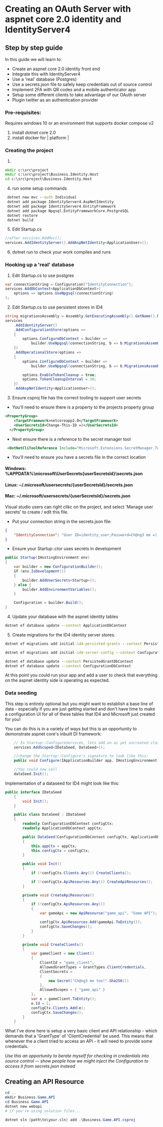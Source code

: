 # Creating an OAuth Server with aspnet core 2.0 identity and IdentityServer4
## Step by step guide

In this guide we will learn to:
- Create an aspnet core 2.0 identity front end
- Integrate this with IdentityServer4
- Use a 'real' database (Postgres)
- Use a secrets.json file to safely keep credentials out of source control
- Implement 2FA with QR codes and a mobile authenticator app
- Setup some different clients to take advantage of our OAuth server
- Plugin twitter as an authentication provider

### Pre-requisites:
Requires windows 10 or an environment that supports docker compose v2
1. install dotnet core 2.0
2. install docker for | platform |

### Creating the project
1. 
```cmd
mkdir c:\src\project
mkdir c:\src\project\Business.Identity.Host
cd c:\src\project\Business.Identity.Host
```
4. run some setup commands
```cmd
 dotnet new mvc --auth Individual 
 dotnet add package IdentityServer4.AspNetIdentity
 dotnet add package IdentityServer4.EntityFramework
 dotnet add package Npgsql.EntityFrameworkCore.PostgreSQL
 dotnet restore
 dotnet build
```
5. Edit Startup.cs
```csharp
//after services.AddMvc();
services.AddIdentityServer().AddAspNetIdentity<ApplicationUser>();
```
6. dotnet run to check your work compiles and runs

### Hooking up a 'real' database
1. Edit Startup.cs to use postgres
```csharp
var connectionString = Configuration["IdentityConnection"];
services.AddDbContext<ApplicationDbContext>(
    options => options.UseNpgsql(connectionString)
);
```
2. Edit Startup.cs to use persistent stores in ID4
```csharp
string migrationsAssembly = Assembly.GetExecutingAssembly().GetName().Name;
services
    .AddIdentityServer()
    .AddConfigurationStore(options =>
    {
        options.ConfigureDbContext = builder =>
            builder.UseNpgsql(connectionString, b => b.MigrationsAssembly(migrationsAssembly));
    })
    .AddOperationalStore(options =>
    {
        options.ConfigureDbContext = builder =>
            builder.UseNpgsql(connectionString, b => b.MigrationsAssembly(migrationsAssembly));

        options.EnableTokenCleanup = true;
        options.TokenCleanupInterval = 30;
    })
    .AddAspNetIdentity<ApplicationUser>();
```
3. Ensure csproj file has the correct tooling to support user secrets
- You'll need to ensure there is a property to the projects property group
```xml
<PropertyGroup>
    <TargetFramework>netcoreapp2.0</TargetFramework>
    <UserSecretsId>Change-This-ID =)</UserSecretsId>
  </PropertyGroup>
```
- Next ensure there is a reference to the secret manager tool
```xml
 <DotNetCliToolReference Include="Microsoft.Extensions.SecretManager.Tools" Version="2.0.0" />
```
- You'll need to ensure you have a secrets file in the correct location
#### Windows: %APPDATA%\microsoft\UserSecrets\{userSecretsId}\secrets.json
#### Linux: ~/.microsoft/usersecrets/{userSecretsId}/secrets.json
#### Mac: ~/.microsoft/usersecrets/{userSecretsId}/secrets.json

Visual studio users can right clikc on the project, and select 'Manage user secrets' to create / edit this file.
- Put your connection string in the secrets.json file:
```json
{
    "IdentityConnection": "User ID=identity_user;Password=Ch@ng3 me =);Host=localhost;Port=5433;Database=identity;Pooling=true;"
}
```
- Ensure your Startup::ctor uses secrets in development
```csharp
public Startup(IHostingEnvironment env)
{
    var builder = new ConfigurationBuilder();
    if (env.IsDevelopment())
    {
        builder.AddUserSecrets<Startup>();
    } else {
        builder.AddEnvironmentVariables();
    }

    Configuration = builder.Build();
}
```
4. Update your database with the aspnet identity tables
```cmd
dotnet ef database update --context ApplicationDbContext
```
5. Create migrations for the ID4 identity server stores.
```cmd
dotnet ef migrations add initial-id4-persisted-grants --context PersistedGrantDbContext -o Data/Migrations/IdentityServer/PersistedGrantDb

dotnet ef migrations add initial-id4-server-config --context ConfigurationDbContext -o Data/Migrations/IdentityServer/ConfigurationDb

dotnet ef database update --context PersistedGrantDbContext
dotnet ef database update --context ConfigurationDbContext
```

At this point you could run your app and add a user to check that everything on the aspnet identity side is operating as expected.

### Data seeding
This step is entirely optional but you might want to establish a base line of data - especially if you are just getting started and don't have time to make a configuration UI for all of these tables that ID4 and Microsoft just created for you!

You can do this is in a variety of ways but this is an opportunity to demonstrate aspnet core's inbuilt DI framework: 

```csharp
    // In Startup::ConfigureServices, lets add an as yet uncreated class and interface for seeding
    services.AddScoped<IDataSeed, DataSeed>();

    //change the Startup::Configure's signature to look like this:
    public void Configure(IApplicationBuilder app, IHostingEnvironment env, IDataSeed dataSeed) //notice the dataSeed parameter - this will be automatically injected

    //You could now call 
    dataSeed.Init(); 
```
Implementation of a dataseed for ID4 might look like this:
```csharp
public interface IDataSeed
    {
        void Init();
    }

    public class DataSeed : IDataSeed
    {
        readonly ConfigurationDbContext configCtx;
        readonly ApplicationDbContext appCtx;

        public DataSeed(ConfigurationDbContext configCtx, ApplicationDbContext appCtx)
        {
            this.appCtx = appCtx;
            this.configCtx = configCtx;
        }

        public void Init()
        {
            if (!configCtx.Clients.Any()) CreateClients();

            if (!configCtx.ApiResources.Any()) CreateApiResources();
        }

        private void CreateApiResources()
        {
            if (!configCtx.ApiResources.Any())
            {
                var gameApi = new ApiResource("game_api", "Game API");

                configCtx.ApiResources.Add(gameApi.ToEntity());
                configCtx.SaveChanges();
            }
        }

        private void CreateClients()
        {
            var gameClient = new Client()
            {
                ClientId = "game_client",
                AllowedGrantTypes = GrantTypes.ClientCredentials,
                ClientSecrets =
                {
                    new Secret("Ch@ng3 me too!".Sha256())
                },
                AllowedScopes = { "game_api" }
            };
            var e = gameClient.ToEntity();
            e.Id = 1;
            configCtx.Clients.Add(e);
            configCtx.SaveChanges();
        }
    }
```
What I've done here is setup a very basic client and API relationship - which demands that a 'GrantType' of 'ClientCredential' be used. This means that whenever the a client tried to access an API - it will need to provide some credentials.

_Use this an opportunity to berate myself for checking in credentials into source control -- show people how we might inject the Configuration to access it from secrets.json instead_

## Creating an API Resource
```powershell
cd ..
mkdir Business.Game.API
cd Business.Game.API
dotnet new webapi
# if you're using solution files...

dotnet sln {path\to\your.sln} add .\Business.Game.API.csproj 

```


